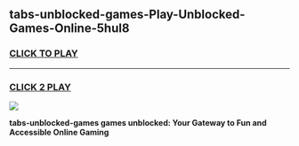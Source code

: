 
## tabs-unblocked-games-Play-Unblocked-Games-Online-5hul8
<h3>
<a href="https://premium76.site?title=tabs-unblocked-games&ref=25A">CLICK TO PLAY</a></h3>
<hr>

<h3>
<a href="https://premium76.site?title=tabs-unblocked-games&ref=25A">CLICK 2 PLAY</a>
  
</h3>

<a href="https://premium76.site?title=tabs-unblocked-games&ref=25A"><img src="https://clearcache.store/games.png"></a>


**tabs-unblocked-games games unblocked: Your Gateway to Fun and Accessible Online Gaming**
